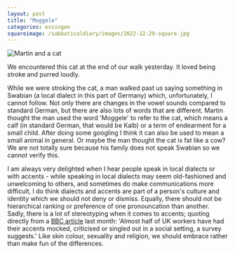 ```yaml
---
layout: post
title: "Moggele"
categories: essingen
squareimage: /sabbaticaldiary/images/2022-12-29-square.jpg
---
```

<img src="/sabbaticaldiary/images/2022-12-29.jpg" alt="Martin and a cat" class="center">

We encountered this cat at the end of our walk yesterday. It loved being stroke and purred loudly.

While we were stroking the cat, a man walked past us saying something in Swabian (a local dialect in this part of Germany) which, unfortunately, I cannot follow. Not only there are changes in the vowel sounds compared to standard German, but there are also lots of words that are different. Martin thought the man used the word 'Moggele' to refer to the cat, which means a calf (in standard German, that would be Kalb) or a term of endearment for a small child. After doing some googling I think it can also be used to mean a small animal in general. Or maybe the man thought the cat is fat like a cow? We are not totally sure because his family does not speak Swabian so we cannot verify this.

I am always very delighted when I hear people speak in local dialects or with accents - while speaking in local dialects may seem old-fashioned and unwelcoming to others, and sometimes do make communications more difficult, I do think dialects and accents are part of a person's culture and identity which we should not deny or dismiss. Equally, there should not be hierarchical ranking or preference of one pronouncation than another. Sadly, there is a lot of stereotyping when it comes to accents; quoting directly from a <a href="https://www.bbc.com/news/uk-63494849">BBC article</a> last month: 'Almost half of UK workers have had their accents mocked, criticised or singled out in a social setting, a survey suggests.' Like skin colour, sexuality and religion, we should embrace rather than make fun of the differences.